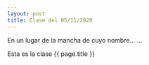 ```yaml
---
layout: post
title: Clase del 05/11/2020
---
```


En un lugar de la mancha de cuyo nombre...
...

Esta es la clase {{ page.title }}